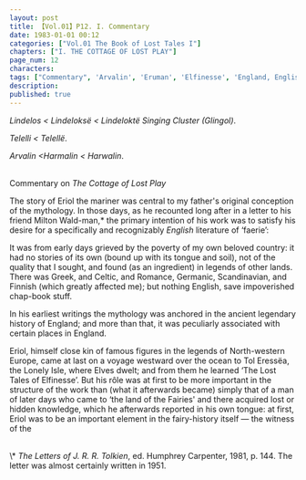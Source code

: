 ```yaml
---
layout: post
title: 【Vol.01】P12. I. Commentary
date: 1983-01-01 00:12
categories: ["Vol.01 The Book of Lost Tales I"]
chapters: ["I. THE COTTAGE OF LOST PLAY"]
page_num: 12
characters: 
tags: ["Commentary", 'Arvalin', 'Eruman', 'Elfinesse', 'England, English', 'Eriol', 'Fairies', 'Glingol', 'Harmalin', 'Harwalin', 'Letters of J. R. R. Tolkien', 'Lindeloksë', 'Lindeloktë', 'Lindelos', 'Lonely Island', 'Lonely Isle', 'Telelli', 'Telellë', 'Tol Eressëa']
description: 
published: true
---
```


<I>Lindelos      < Lindeloksë < Lindeloktë Singing Cluster (Glingol)</I>.

<I>Telelli    < Telellë</I>.

<I>Arvalin     <Harmalin < Harwalin</I>.

<br>
Commentary on <I>The Cottage of Lost Play</I>

The story of Eriol the mariner was central to my father's original conception of the mythology. In those days, as he recounted long after in a letter to his friend Milton Wald-man,\* the primary intention of his work was to satisfy his desire for a specifically and recognizably <I>English</I> literature of ‘faerie’:

It was from early days grieved by the poverty of my own beloved country: it had no stories of its own (bound up with its tongue and soil), not of the quality that I sought, and found (as an ingredient) in legends of other lands. There was Greek, and Celtic, and Romance, Germanic, Scandinavian, and Finnish (which greatly affected me); but nothing English, save impoverished chap-book stuff.

In his earliest writings the mythology was anchored in the ancient legendary history of England; and more than that, it was peculiarly associated with certain places in England.

Eriol, himself close kin of famous figures in the legends of North-western Europe, came at last on a voyage westward over the ocean to Tol Eressëa, the Lonely Isle, where Elves dwelt; and from them he learned ‘The Lost Tales of Elfinesse’. But his rôle was at first to be more important in the structure of the work than (what it afterwards became) simply that of a man of later days who came to ‘the land of the Fairies' and there acquired lost or hidden knowledge, which he afterwards reported in his own tongue: at first, Eriol was to be an important element in the fairy-history itself — the witness of the

<br>
\* <I>The Letters of J. R. R. Tolkien</I>, ed. Humphrey Carpenter, 1981, p. 144. The letter was almost certainly written in 1951.

